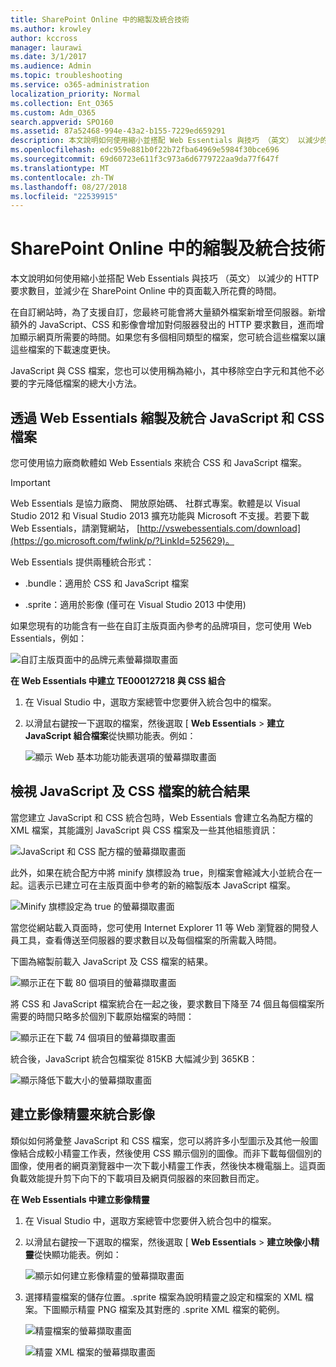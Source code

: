 ```yaml
---
title: SharePoint Online 中的縮製及統合技術
ms.author: krowley
author: kccross
manager: laurawi
ms.date: 3/1/2017
ms.audience: Admin
ms.topic: troubleshooting
ms.service: o365-administration
localization_priority: Normal
ms.collection: Ent_O365
ms.custom: Adm_O365
search.appverid: SPO160
ms.assetid: 87a52468-994e-43a2-b155-7229ed659291
description: 本文說明如何使用縮小並搭配 Web Essentials 與技巧 （英文） 以減少的 HTTP 要求數目，並減少在 SharePoint Online 中的頁面載入所花費的時間。
ms.openlocfilehash: edc959e881b0f22b72fba64969e5984f30bce696
ms.sourcegitcommit: 69d60723e611f3c973a6d6779722aa9da77f647f
ms.translationtype: MT
ms.contentlocale: zh-TW
ms.lasthandoff: 08/27/2018
ms.locfileid: "22539915"
---
```

# <a name="minification-and-bundling-in-sharepoint-online"></a>SharePoint Online 中的縮製及統合技術

本文說明如何使用縮小並搭配 Web Essentials 與技巧 （英文） 以減少的 HTTP 要求數目，並減少在 SharePoint Online 中的頁面載入所花費的時間。
  
在自訂網站時，為了支援自訂，您最終可能會將大量額外檔案新增至伺服器。新增額外的 JavaScript、CSS 和影像會增加對伺服器發出的 HTTP 要求數目，進而增加顯示網頁所需要的時間。如果您有多個相同類型的檔案，您可統合這些檔案以讓這些檔案的下載速度更快。
  
JavaScript 與 CSS 檔案，您也可以使用稱為縮小，其中移除空白字元和其他不必要的字元降低檔案的總大小方法。
  
## <a name="minification-and-bundling-javascript-and-css-files-with-web-essentials"></a>透過 Web Essentials 縮製及統合 JavaScript 和 CSS 檔案

您可使用協力廠商軟體如 Web Essentials 來統合 CSS 和 JavaScript 檔案。
  
> [!IMPORTANT]
> Web Essentials 是協力廠商、 開放原始碼、 社群式專案。軟體是以 Visual Studio 2012 和 Visual Studio 2013 擴充功能與 Microsoft 不支援。若要下載 Web Essentials，請瀏覽網站， [http://vswebessentials.com/download](https://go.microsoft.com/fwlink/p/?LinkId=525629)。 
  
Web Essentials 提供兩種統合形式：
  
- .bundle：適用於 CSS 和 JavaScript 檔案
    
- .sprite：適用於影像 (僅可在 Visual Studio 2013 中使用)
    
如果您現有的功能含有一些在自訂主版頁面內參考的品牌項目，您可使用 Web Essentials，例如：
  
![自訂主版頁面中的品牌元素螢幕擷取畫面](media/3a6eba36-973d-482b-8556-a9394b8ba19f.png)
  
 **在 Web Essentials 中建立 TE000127218 與 CSS 組合**
  
1. 在 Visual Studio 中，選取方案總管中您要併入統合包中的檔案。
    
2. 以滑鼠右鍵按一下選取的檔案，然後選取 [ **Web Essentials** \> **建立 JavaScript 組合檔案**從快顯功能表。例如： 
    
    ![顯示 Web 基本功能功能表選項的螢幕擷取畫面](media/41aac84c-4538-4f78-b454-46e651f868a3.png)
  
## <a name="viewing-the-results-of-bundling-javascript-and-css-files"></a>檢視 JavaScript 及 CSS 檔案的統合結果

當您建立 JavaScript 和 CSS 統合包時，Web Essentials 會建立名為配方檔的 XML 檔案，其能識別 JavaScript 與 CSS 檔案及一些其他組態資訊： 
  
![JavaScript 和 CSS 配方檔的螢幕擷取畫面](media/7ba891f8-52d8-467b-a0f6-b062dd1137a4.png)
  
此外，如果在統合配方中將 minify 旗標設為 true，則檔案會縮減大小並統合在一起。這表示已建立可在主版頁面中參考的新的縮製版本 JavaScript 檔案。
  
![Minify 旗標設定為 true 的螢幕擷取畫面](media/50523af2-6412-4117-ac3d-5bd26f6d562e.png)
  
當您從網站載入頁面時，您可使用 Internet Explorer 11 等 Web 瀏覽器的開發人員工具，查看傳送至伺服器的要求數目以及每個檔案的所需載入時間。
  
下圖為縮製前載入 JavaScript 及 CSS 檔案的結果。
  
![顯示正在下載 80 個項目的螢幕擷取畫面](media/e2df3912-1923-46e6-8cf2-3015a31554e1.png)
  
將 CSS 和 JavaScript 檔案統合在一起之後，要求數目下降至 74 個且每個檔案所需要的時間只略多於個別下載原始檔案的時間：
  
![顯示正在下載 74 個項目的螢幕擷取畫面](media/686c4387-70e8-4a74-9d45-059f33a91184.png)
  
統合後，JavaScript 統合包檔案從 815KB 大幅減少到 365KB：
  
![顯示降低下載大小的螢幕擷取畫面](media/5e7dbd98-faff-4f68-b320-108fb252e395.png)
  
## <a name="bundling-images-by-creating-an-image-sprite"></a>建立影像精靈來統合影像

類似如何將彙整 JavaScript 和 CSS 檔案，您可以將許多小型圖示及其他一般圖像結合成較小精靈工作表，然後使用 CSS 顯示個別的圖像。而非下載每個個別的圖像，使用者的網頁瀏覽器中一次下載小精靈工作表，然後快本機電腦上。這頁面負載效能提升剪下向下的下載項目及網頁伺服器的來回數目而定。
  
 **在 Web Essentials 中建立影像精靈**
  
1. 在 Visual Studio 中，選取方案總管中您要併入統合包中的檔案。
    
2. 以滑鼠右鍵按一下選取的檔案，然後選取 [ **Web Essentials** \> **建立映像小精靈**從快顯功能表。例如： 
    
    ![顯示如何建立影像精靈的螢幕擷取畫面](media/de0fe741-4ef7-4e3b-bafa-ef9f4822dac6.png)
  
3. 選擇精靈檔案的儲存位置。.sprite 檔案為說明精靈之設定和檔案的 XML 檔案。下圖顯示精靈 PNG 檔案及其對應的 .sprite XML 檔案的範例。
    
    ![精靈檔案的螢幕擷取畫面](media/0876bb2a-d1b9-4169-8e95-9c290d628d90.png)
  
    ![精靈 XML 檔案的螢幕擷取畫面](media/d1f94776-280d-4d56-abb5-384f145d9989.png)
  

